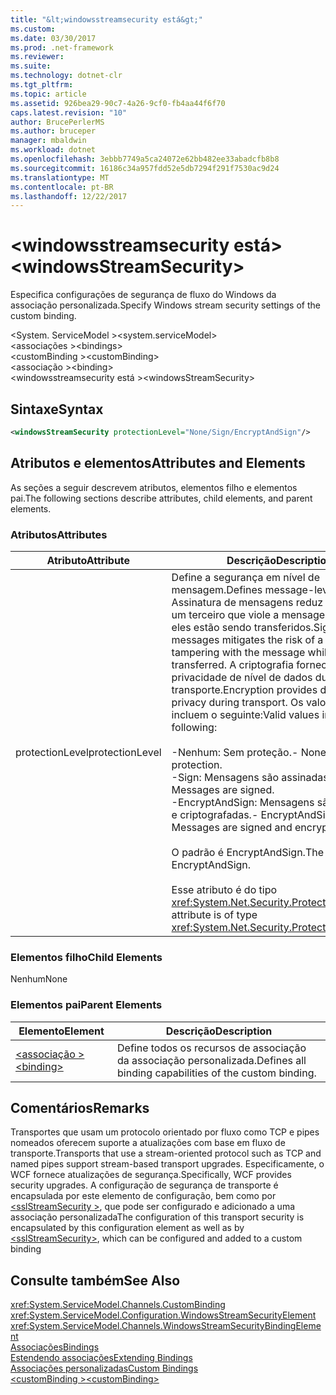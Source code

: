 ```yaml
---
title: "&lt;windowsstreamsecurity está&gt;"
ms.custom: 
ms.date: 03/30/2017
ms.prod: .net-framework
ms.reviewer: 
ms.suite: 
ms.technology: dotnet-clr
ms.tgt_pltfrm: 
ms.topic: article
ms.assetid: 926bea29-90c7-4a26-9cf0-fb4aa44f6f70
caps.latest.revision: "10"
author: BrucePerlerMS
ms.author: bruceper
manager: mbaldwin
ms.workload: dotnet
ms.openlocfilehash: 3ebbb7749a5ca24072e62bb482ee33abadcfb8b8
ms.sourcegitcommit: 16186c34a957fdd52e5db7294f291f7530ac9d24
ms.translationtype: MT
ms.contentlocale: pt-BR
ms.lasthandoff: 12/22/2017
---
```

# <a name="ltwindowsstreamsecuritygt"></a><span data-ttu-id="2694d-102">&lt;windowsstreamsecurity está&gt;</span><span class="sxs-lookup"><span data-stu-id="2694d-102">&lt;windowsStreamSecurity&gt;</span></span>
<span data-ttu-id="2694d-103">Especifica configurações de segurança de fluxo do Windows da associação personalizada.</span><span class="sxs-lookup"><span data-stu-id="2694d-103">Specify Windows stream security settings of the custom binding.</span></span>  
  
 <span data-ttu-id="2694d-104">\<System. ServiceModel ></span><span class="sxs-lookup"><span data-stu-id="2694d-104">\<system.serviceModel></span></span>  
<span data-ttu-id="2694d-105">\<associações ></span><span class="sxs-lookup"><span data-stu-id="2694d-105">\<bindings></span></span>  
<span data-ttu-id="2694d-106">\<customBinding ></span><span class="sxs-lookup"><span data-stu-id="2694d-106">\<customBinding></span></span>  
<span data-ttu-id="2694d-107">\<associação ></span><span class="sxs-lookup"><span data-stu-id="2694d-107">\<binding></span></span>  
<span data-ttu-id="2694d-108">\<windowsstreamsecurity está ></span><span class="sxs-lookup"><span data-stu-id="2694d-108">\<windowsStreamSecurity></span></span>  
  
## <a name="syntax"></a><span data-ttu-id="2694d-109">Sintaxe</span><span class="sxs-lookup"><span data-stu-id="2694d-109">Syntax</span></span>  
  
```xml  
<windowsStreamSecurity protectionLevel="None/Sign/EncryptAndSign"/>  
```  
  
## <a name="attributes-and-elements"></a><span data-ttu-id="2694d-110">Atributos e elementos</span><span class="sxs-lookup"><span data-stu-id="2694d-110">Attributes and Elements</span></span>  
 <span data-ttu-id="2694d-111">As seções a seguir descrevem atributos, elementos filho e elementos pai.</span><span class="sxs-lookup"><span data-stu-id="2694d-111">The following sections describe attributes, child elements, and parent elements.</span></span>  
  
### <a name="attributes"></a><span data-ttu-id="2694d-112">Atributos</span><span class="sxs-lookup"><span data-stu-id="2694d-112">Attributes</span></span>  
  
|<span data-ttu-id="2694d-113">Atributo</span><span class="sxs-lookup"><span data-stu-id="2694d-113">Attribute</span></span>|<span data-ttu-id="2694d-114">Descrição</span><span class="sxs-lookup"><span data-stu-id="2694d-114">Description</span></span>|  
|---------------|-----------------|  
|<span data-ttu-id="2694d-115">protectionLevel</span><span class="sxs-lookup"><span data-stu-id="2694d-115">protectionLevel</span></span>|<span data-ttu-id="2694d-116">Define a segurança em nível de mensagem.</span><span class="sxs-lookup"><span data-stu-id="2694d-116">Defines message-level security.</span></span> <span data-ttu-id="2694d-117">Assinatura de mensagens reduz o risco de um terceiro que viole a mensagem enquanto eles estão sendo transferidos.</span><span class="sxs-lookup"><span data-stu-id="2694d-117">Signing messages mitigates the risk of a third party tampering with the message while it is being transferred.</span></span> <span data-ttu-id="2694d-118">A criptografia fornece privacidade de nível de dados durante o transporte.</span><span class="sxs-lookup"><span data-stu-id="2694d-118">Encryption provides data-level privacy during transport.</span></span> <span data-ttu-id="2694d-119">Os valores válidos incluem o seguinte:</span><span class="sxs-lookup"><span data-stu-id="2694d-119">Valid values include the following:</span></span><br /><br /> <span data-ttu-id="2694d-120">-Nenhum: Sem proteção.</span><span class="sxs-lookup"><span data-stu-id="2694d-120">-   None: No protection.</span></span><br /><span data-ttu-id="2694d-121">-Sign: Mensagens são assinadas.</span><span class="sxs-lookup"><span data-stu-id="2694d-121">-   Sign: Messages are signed.</span></span><br /><span data-ttu-id="2694d-122">-EncryptAndSign: Mensagens são assinadas e criptografadas.</span><span class="sxs-lookup"><span data-stu-id="2694d-122">-   EncryptAndSign: Messages are signed and encrypted.</span></span><br /><br /> <span data-ttu-id="2694d-123">O padrão é EncryptAndSign.</span><span class="sxs-lookup"><span data-stu-id="2694d-123">The default is EncryptAndSign.</span></span><br /><br /> <span data-ttu-id="2694d-124">Esse atributo é do tipo <xref:System.Net.Security.ProtectionLevel>.</span><span class="sxs-lookup"><span data-stu-id="2694d-124">This attribute is of type <xref:System.Net.Security.ProtectionLevel>.</span></span>|  
  
### <a name="child-elements"></a><span data-ttu-id="2694d-125">Elementos filho</span><span class="sxs-lookup"><span data-stu-id="2694d-125">Child Elements</span></span>  
 <span data-ttu-id="2694d-126">Nenhum</span><span class="sxs-lookup"><span data-stu-id="2694d-126">None</span></span>  
  
### <a name="parent-elements"></a><span data-ttu-id="2694d-127">Elementos pai</span><span class="sxs-lookup"><span data-stu-id="2694d-127">Parent Elements</span></span>  
  
|<span data-ttu-id="2694d-128">Elemento</span><span class="sxs-lookup"><span data-stu-id="2694d-128">Element</span></span>|<span data-ttu-id="2694d-129">Descrição</span><span class="sxs-lookup"><span data-stu-id="2694d-129">Description</span></span>|  
|-------------|-----------------|  
|[<span data-ttu-id="2694d-130">\<associação ></span><span class="sxs-lookup"><span data-stu-id="2694d-130">\<binding></span></span>](../../../../../docs/framework/misc/binding.md)|<span data-ttu-id="2694d-131">Define todos os recursos de associação da associação personalizada.</span><span class="sxs-lookup"><span data-stu-id="2694d-131">Defines all binding capabilities of the custom binding.</span></span>|  
  
## <a name="remarks"></a><span data-ttu-id="2694d-132">Comentários</span><span class="sxs-lookup"><span data-stu-id="2694d-132">Remarks</span></span>  
 <span data-ttu-id="2694d-133">Transportes que usam um protocolo orientado por fluxo como TCP e pipes nomeados oferecem suporte a atualizações com base em fluxo de transporte.</span><span class="sxs-lookup"><span data-stu-id="2694d-133">Transports that use a stream-oriented protocol such as TCP and named pipes support stream-based transport upgrades.</span></span> <span data-ttu-id="2694d-134">Especificamente, o WCF fornece atualizações de segurança.</span><span class="sxs-lookup"><span data-stu-id="2694d-134">Specifically, WCF provides security upgrades.</span></span> <span data-ttu-id="2694d-135">A configuração de segurança de transporte é encapsulada por este elemento de configuração, bem como por [ \<sslStreamSecurity >](../../../../../docs/framework/configure-apps/file-schema/wcf/sslstreamsecurity.md), que pode ser configurado e adicionado a uma associação personalizada</span><span class="sxs-lookup"><span data-stu-id="2694d-135">The configuration of this transport security is encapsulated by this configuration element  as well as by [\<sslStreamSecurity>](../../../../../docs/framework/configure-apps/file-schema/wcf/sslstreamsecurity.md), which can be configured and added to a custom binding</span></span>  
  
## <a name="see-also"></a><span data-ttu-id="2694d-136">Consulte também</span><span class="sxs-lookup"><span data-stu-id="2694d-136">See Also</span></span>  
 <xref:System.ServiceModel.Channels.CustomBinding>  
 <xref:System.ServiceModel.Configuration.WindowsStreamSecurityElement>  
 <xref:System.ServiceModel.Channels.WindowsStreamSecurityBindingElement>  
 [<span data-ttu-id="2694d-137">Associações</span><span class="sxs-lookup"><span data-stu-id="2694d-137">Bindings</span></span>](../../../../../docs/framework/wcf/bindings.md)  
 [<span data-ttu-id="2694d-138">Estendendo associações</span><span class="sxs-lookup"><span data-stu-id="2694d-138">Extending Bindings</span></span>](../../../../../docs/framework/wcf/extending/extending-bindings.md)  
 [<span data-ttu-id="2694d-139">Associações personalizadas</span><span class="sxs-lookup"><span data-stu-id="2694d-139">Custom Bindings</span></span>](../../../../../docs/framework/wcf/extending/custom-bindings.md)  
 [<span data-ttu-id="2694d-140">\<customBinding ></span><span class="sxs-lookup"><span data-stu-id="2694d-140">\<customBinding></span></span>](../../../../../docs/framework/configure-apps/file-schema/wcf/custombinding.md)
